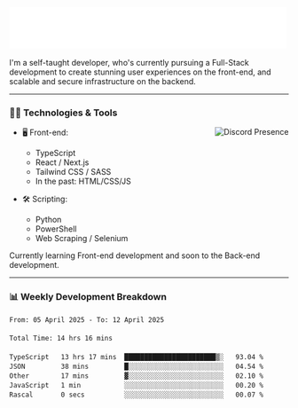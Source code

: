 <img src="assets/wave.svg" alt=":wave:" />

I'm a self-taught developer, who's currently pursuing a Full-Stack development to create stunning user experiences on the front-end, and scalable and secure infrastructure on the backend.

---

### 🧑‍💻 Technologies & Tools

<a href="https://discord.com/users/414304208649453568" target="_blank" rel="nofollow">
   <img src="https://lanyard-profile-readme.vercel.app/api/414304208649453568?idleMessage=Probably%20doing%20something%20else..." alt="Discord Presence" align="right">
</a>

- 🖥️ Front-end:

  - TypeScript
  - React / Next.js
  - Tailwind CSS / SASS
  - In the past: HTML/CSS/JS

- 🛠 Scripting:

  - Python
  - PowerShell
  - Web Scraping / Selenium

Currently learning Front-end development and soon to the Back-end development.

---

### 📊 Weekly Development Breakdown

<!--START_SECTION:waka-->

```txt
From: 05 April 2025 - To: 12 April 2025

Total Time: 14 hrs 16 mins

TypeScript   13 hrs 17 mins  ███████████████████████▒░   93.04 %
JSON         38 mins         █░░░░░░░░░░░░░░░░░░░░░░░░   04.54 %
Other        17 mins         ▓░░░░░░░░░░░░░░░░░░░░░░░░   02.10 %
JavaScript   1 min           ░░░░░░░░░░░░░░░░░░░░░░░░░   00.20 %
Rascal       0 secs          ░░░░░░░░░░░░░░░░░░░░░░░░░   00.07 %
```

<!--END_SECTION:waka-->
